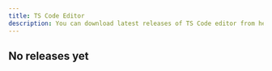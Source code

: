 ```yaml
---
title: TS Code Editor
description: You can download latest releases of TS Code editor from here.
---
```

## No releases yet
